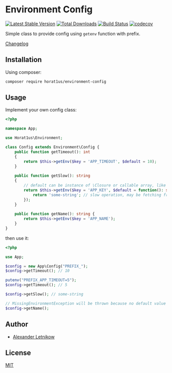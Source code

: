 # Environment Config
[![Latest Stable Version](https://poser.pugx.org/horat1us/environment-config/v/stable.png)](https://packagist.org/packages/horat1us/environment-config)
[![Total Downloads](https://poser.pugx.org/horat1us/environment-config/downloads.png)](https://packagist.org/packages/horat1us/environment-config)
[![Build Status](https://travis-ci.org/Horat1us/environment-config.svg?branch=master)](https://travis-ci.org/horat1us/environment-config)
[![codecov](https://codecov.io/gh/horat1us/environment-config/branch/master/graph/badge.svg)](https://codecov.io/gh/horat1us/environment-config)

Simple class to provide config using `getenv` function with prefix.

[Changelog](./CHANGELOG.md)

## Installation
Using composer:
```bash
composer require horat1us/environment-config
```

## Usage
Implement your own config class:
```php
<?php

namespace App;

use Horat1us\Environment;

class Config extends Environment\Config {
    public function getTimeout(): int
    {
        return $this->getEnv($key = 'APP_TIMEOUT', $default = 10);
    }
    
    public function getSlow(): string
    {
        // default can be instance of \Closure or callable array, like [$this, 'calculate']
        return $this->getEnv($key = 'APP_KEY', $default = function(): string {
            return 'some-string'; // slow operation, may be fetching from DB 
        });
    }
    
    public function getName(): string {
        return $this->getEnv($key = 'APP_NAME');
    }
}
```

then use it:
```php
<?php

use App;

$config = new App\Config("PREFIX_");
$config->getTimeout(); // 10

putenv("PREFIX_APP_TIMEOUT=5");
$config->getTimeout(); // 5

$config->getSlow(); // some-string

// MissingEnvironmentException will be thrown because no default value provided
$config->getName(); 
```

## Author
- [Alexander Letnikow](mailto:reclamme@gmail.com)

## License
[MIT](./LICENSE)

